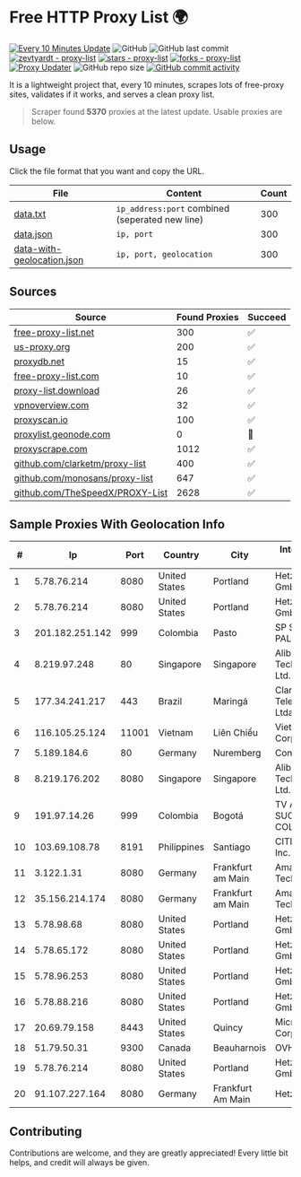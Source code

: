 
# Free HTTP Proxy List 🌍

[![Every 10 Minutes Update](https://github.com/mertguvencli/http-proxy-list/actions/workflows/main.yml/badge.svg?branch=main)](https://github.com/mertguvencli/http-proxy-list/actions/workflows/main.yml)
![GitHub](https://img.shields.io/github/license/mertguvencli/http-proxy-list)
![GitHub last commit](https://img.shields.io/github/last-commit/mertguvencli/http-proxy-list)
[![zevtyardt - proxy-list](https://img.shields.io/static/v1?label=zevtyardt&message=proxy-list&color=blue&logo=github)](https://github.com/zevtyardt/proxy-list "Go to GitHub repo")
[![stars - proxy-list](https://img.shields.io/github/stars/zevtyardt/proxy-list?style=social)](https://github.com/zevtyardt/proxy-list)
[![forks - proxy-list](https://img.shields.io/github/forks/zevtyardt/proxy-list?style=social)](https://github.com/zevtyardt/proxy-list)
[![Proxy Updater](https://github.com/zevtyardt/proxy-list/workflows/Proxy%20Updater/badge.svg)](https://github.com/zevtyardt/proxy-list/actions?query=workflow:"Proxy+Updater")
![GitHub repo size](https://img.shields.io/github/repo-size/zevtyardt/proxy-list)
[![GitHub commit activity](https://img.shields.io/github/commit-activity/m/zevtyardt/proxy-list?logo=commits)](https://github.com/zevtyardt/proxy-list/commits/main)

It is a lightweight project that, every 10 minutes, scrapes lots of free-proxy sites, validates if it works, and serves a clean proxy list.

> Scraper found **5370** proxies at the latest update. Usable proxies are below.

## Usage

Click the file format that you want and copy the URL.

|File|Content|Count|
|----|-------|-----|
|[data.txt](https://raw.githubusercontent.com/mertguvencli/http-proxy-list/main/proxy-list/data.txt)|`ip_address:port` combined (seperated new line)|300|
|[data.json](https://raw.githubusercontent.com/mertguvencli/http-proxy-list/main/proxy-list/data.json)|`ip, port`|300|
|[data-with-geolocation.json](https://raw.githubusercontent.com/mertguvencli/http-proxy-list/main/proxy-list/data-with-geolocation.json)|`ip, port, geolocation`|300|

## Sources

|Source|Found Proxies|Succeed|
|------|-------------|-------|
|[free-proxy-list.net](https://free-proxy-list.net)|300|✅|
|[us-proxy.org](https://www.us-proxy.org)|200|✅|
|[proxydb.net](http://proxydb.net)|15|✅|
|[free-proxy-list.com](https://free-proxy-list.com/?page=&port=&type%5B%5D=http&type%5B%5D=https&up_time=0&search=Search)|10|✅|
|[proxy-list.download](https://www.proxy-list.download/HTTP)|26|✅|
|[vpnoverview.com](https://vpnoverview.com/privacy/anonymous-browsing/free-proxy-servers)|32|✅|
|[proxyscan.io](https://www.proxyscan.io)|100|✅|
|[proxylist.geonode.com](https://proxylist.geonode.com/api/proxy-list?limit=300&page=1&sort_by=lastChecked&sort_type=desc&protocols=http,https)|0|🚫|
|[proxyscrape.com](https://api.proxyscrape.com/v2/?request=displayproxies&protocol=http&timeout=10000&country=all&ssl=all&anonymity=all)|1012|✅|
|[github.com/clarketm/proxy-list](https://raw.githubusercontent.com/clarketm/proxy-list/master/proxy-list-raw.txt)|400|✅|
|[github.com/monosans/proxy-list](https://raw.githubusercontent.com/monosans/proxy-list/main/proxies/http.txt)|647|✅|
|[github.com/TheSpeedX/PROXY-List](https://raw.githubusercontent.com/TheSpeedX/PROXY-List/master/http.txt)|2628|✅|


## Sample Proxies With Geolocation Info

|#|Ip|Port|Country|City|Internet Service Provider|
|-|--|----|-------|----|-------------------------|
|1|5.78.76.214|8080|United States|Portland|Hetzner Online GmbH|
|2|5.78.76.214|8080|United States|Portland|Hetzner Online GmbH|
|3|201.182.251.142|999|Colombia|Pasto|SP SISTEMAS PALACIOS LTDA|
|4|8.219.97.248|80|Singapore|Singapore|Alibaba (US) Technology Co., Ltd.|
|5|177.34.241.217|443|Brazil|Maringá|Claro NXT Telecomunicacoes Ltda|
|6|116.105.25.124|11001|Vietnam|Liên Chiểu|Viettel Corporation|
|7|5.189.184.6|80|Germany|Nuremberg|Contabo GmbH|
|8|8.219.176.202|8080|Singapore|Singapore|Alibaba (US) Technology Co., Ltd.|
|9|191.97.14.26|999|Colombia|Bogotá|TV AZTECA SUCURSAL COLOMBIA|
|10|103.69.108.78|8191|Philippines|Santiago|CITI Cableworld Inc.|
|11|3.122.1.31|8080|Germany|Frankfurt am Main|Amazon Technologies Inc.|
|12|35.156.214.174|8080|Germany|Frankfurt am Main|Amazon Technologies Inc.|
|13|5.78.98.68|8080|United States|Portland|Hetzner Online GmbH|
|14|5.78.65.172|8080|United States|Portland|Hetzner Online GmbH|
|15|5.78.96.253|8080|United States|Portland|Hetzner Online GmbH|
|16|5.78.88.216|8080|United States|Portland|Hetzner Online GmbH|
|17|20.69.79.158|8443|United States|Quincy|Microsoft Corporation|
|18|51.79.50.31|9300|Canada|Beauharnois|OVH SAS|
|19|5.78.76.214|8080|United States|Portland|Hetzner Online GmbH|
|20|91.107.227.164|8080|Germany|Frankfurt Am Main|Hetzner Online AG|



## Contributing

Contributions are welcome, and they are greatly appreciated! Every
little bit helps, and credit will always be given.

